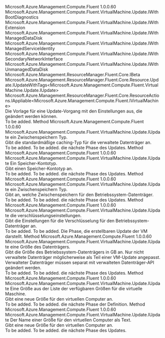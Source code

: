 <Type Name="IUpdate" FullName="Microsoft.Azure.Management.Compute.Fluent.VirtualMachine.Update.IUpdate">
  <TypeSignature Language="C#" Value="public interface IUpdate : Microsoft.Azure.Management.Compute.Fluent.VirtualMachine.Update.IWithBootDiagnostics, Microsoft.Azure.Management.Compute.Fluent.VirtualMachine.Update.IWithExtension, Microsoft.Azure.Management.Compute.Fluent.VirtualMachine.Update.IWithManagedDataDisk, Microsoft.Azure.Management.Compute.Fluent.VirtualMachine.Update.IWithManagedServiceIdentity, Microsoft.Azure.Management.Compute.Fluent.VirtualMachine.Update.IWithSecondaryNetworkInterface, Microsoft.Azure.Management.Compute.Fluent.VirtualMachine.Update.IWithUnmanagedDataDisk, Microsoft.Azure.Management.ResourceManager.Fluent.Core.IBeta, Microsoft.Azure.Management.ResourceManager.Fluent.Core.Resource.Update.IUpdateWithTags&lt;Microsoft.Azure.Management.Compute.Fluent.VirtualMachine.Update.IUpdate&gt;, Microsoft.Azure.Management.ResourceManager.Fluent.Core.ResourceActions.IAppliable&lt;Microsoft.Azure.Management.Compute.Fluent.IVirtualMachine&gt;" />
  <TypeSignature Language="ILAsm" Value=".class public interface auto ansi abstract IUpdate implements class Microsoft.Azure.Management.Compute.Fluent.VirtualMachine.Update.IWithBootDiagnostics, class Microsoft.Azure.Management.Compute.Fluent.VirtualMachine.Update.IWithExtension, class Microsoft.Azure.Management.Compute.Fluent.VirtualMachine.Update.IWithManagedDataDisk, class Microsoft.Azure.Management.Compute.Fluent.VirtualMachine.Update.IWithManagedServiceIdentity, class Microsoft.Azure.Management.Compute.Fluent.VirtualMachine.Update.IWithSecondaryNetworkInterface, class Microsoft.Azure.Management.Compute.Fluent.VirtualMachine.Update.IWithUnmanagedDataDisk, class Microsoft.Azure.Management.ResourceManager.Fluent.Core.IBeta, class Microsoft.Azure.Management.ResourceManager.Fluent.Core.Resource.Update.IUpdateWithTags`1&lt;class Microsoft.Azure.Management.Compute.Fluent.VirtualMachine.Update.IUpdate&gt;, class Microsoft.Azure.Management.ResourceManager.Fluent.Core.ResourceActions.IAppliable`1&lt;class Microsoft.Azure.Management.Compute.Fluent.IVirtualMachine&gt;, class Microsoft.Azure.Management.ResourceManager.Fluent.Core.ResourceActions.IIndexable" />
  <TypeSignature Language="DocId" Value="T:Microsoft.Azure.Management.Compute.Fluent.VirtualMachine.Update.IUpdate" />
  <TypeSignature Language="VB.NET" Value="Public Interface IUpdate&#xA;Implements IAppliable(Of IVirtualMachine), IBeta, IUpdateWithTags(Of IUpdate), IWithBootDiagnostics, IWithExtension, IWithManagedDataDisk, IWithManagedServiceIdentity, IWithSecondaryNetworkInterface, IWithUnmanagedDataDisk" />
  <TypeSignature Language="F#" Value="type IUpdate = interface&#xA;    interface IAppliable&lt;IVirtualMachine&gt;&#xA;    interface IIndexable&#xA;    interface IUpdateWithTags&lt;IUpdate&gt;&#xA;    interface IWithUnmanagedDataDisk&#xA;    interface IWithManagedDataDisk&#xA;    interface IWithSecondaryNetworkInterface&#xA;    interface IWithExtension&#xA;    interface IWithBootDiagnostics&#xA;    interface IWithManagedServiceIdentity&#xA;    interface IBeta" />
  <AssemblyInfo>
    <AssemblyName>Microsoft.Azure.Management.Compute.Fluent</AssemblyName>
    <AssemblyVersion>1.0.0.60</AssemblyVersion>
  </AssemblyInfo>
  <Interfaces>
    <Interface>
      <InterfaceName>Microsoft.Azure.Management.Compute.Fluent.VirtualMachine.Update.IWithBootDiagnostics</InterfaceName>
    </Interface>
    <Interface>
      <InterfaceName>Microsoft.Azure.Management.Compute.Fluent.VirtualMachine.Update.IWithExtension</InterfaceName>
    </Interface>
    <Interface>
      <InterfaceName>Microsoft.Azure.Management.Compute.Fluent.VirtualMachine.Update.IWithManagedDataDisk</InterfaceName>
    </Interface>
    <Interface>
      <InterfaceName>Microsoft.Azure.Management.Compute.Fluent.VirtualMachine.Update.IWithManagedServiceIdentity</InterfaceName>
    </Interface>
    <Interface>
      <InterfaceName>Microsoft.Azure.Management.Compute.Fluent.VirtualMachine.Update.IWithSecondaryNetworkInterface</InterfaceName>
    </Interface>
    <Interface>
      <InterfaceName>Microsoft.Azure.Management.Compute.Fluent.VirtualMachine.Update.IWithUnmanagedDataDisk</InterfaceName>
    </Interface>
    <Interface>
      <InterfaceName>Microsoft.Azure.Management.ResourceManager.Fluent.Core.IBeta</InterfaceName>
    </Interface>
    <Interface>
      <InterfaceName>Microsoft.Azure.Management.ResourceManager.Fluent.Core.Resource.Update.IUpdateWithTags&lt;Microsoft.Azure.Management.Compute.Fluent.VirtualMachine.Update.IUpdate&gt;</InterfaceName>
    </Interface>
    <Interface>
      <InterfaceName>Microsoft.Azure.Management.ResourceManager.Fluent.Core.ResourceActions.IAppliable&lt;Microsoft.Azure.Management.Compute.Fluent.IVirtualMachine&gt;</InterfaceName>
    </Interface>
  </Interfaces>
  <Docs>
    <summary>
            Die Vorlage für eine Update-Vorgang mit den Einstellungen aus, die geändert werden können.
            </summary>
    <remarks>To be added.</remarks>
  </Docs>
  <Members>
    <Member MemberName="WithDataDiskDefaultCachingType">
      <MemberSignature Language="C#" Value="public Microsoft.Azure.Management.Compute.Fluent.VirtualMachine.Update.IUpdate WithDataDiskDefaultCachingType (Microsoft.Azure.Management.Compute.Fluent.Models.CachingTypes cachingType);" />
      <MemberSignature Language="ILAsm" Value=".method public hidebysig newslot virtual instance class Microsoft.Azure.Management.Compute.Fluent.VirtualMachine.Update.IUpdate WithDataDiskDefaultCachingType(valuetype Microsoft.Azure.Management.Compute.Fluent.Models.CachingTypes cachingType) cil managed" />
      <MemberSignature Language="DocId" Value="M:Microsoft.Azure.Management.Compute.Fluent.VirtualMachine.Update.IUpdate.WithDataDiskDefaultCachingType(Microsoft.Azure.Management.Compute.Fluent.Models.CachingTypes)" />
      <MemberSignature Language="VB.NET" Value="Public Function WithDataDiskDefaultCachingType (cachingType As CachingTypes) As IUpdate" />
      <MemberSignature Language="F#" Value="abstract member WithDataDiskDefaultCachingType : Microsoft.Azure.Management.Compute.Fluent.Models.CachingTypes -&gt; Microsoft.Azure.Management.Compute.Fluent.VirtualMachine.Update.IUpdate" Usage="iUpdate.WithDataDiskDefaultCachingType cachingType" />
      <MemberType>Method</MemberType>
      <AssemblyInfo>
        <AssemblyName>Microsoft.Azure.Management.Compute.Fluent</AssemblyName>
        <AssemblyVersion>1.0.0.60</AssemblyVersion>
      </AssemblyInfo>
      <ReturnValue>
        <ReturnType>Microsoft.Azure.Management.Compute.Fluent.VirtualMachine.Update.IUpdate</ReturnType>
      </ReturnValue>
      <Parameters>
        <Parameter Name="cachingType" Type="Microsoft.Azure.Management.Compute.Fluent.Models.CachingTypes" />
      </Parameters>
      <Docs>
        <param name="cachingType">ein Zwischenspeichern Typ.</param>
        <summary>
            Gibt die standardmäßige caching-Typ für die verwaltete Datenträger an.
            </summary>
        <returns>To be added.</returns>
        <remarks>To be added.</remarks>
        <return>die nächste Phase des Updates.</return>
      </Docs>
    </Member>
    <Member MemberName="WithDataDiskDefaultStorageAccountType">
      <MemberSignature Language="C#" Value="public Microsoft.Azure.Management.Compute.Fluent.VirtualMachine.Update.IUpdate WithDataDiskDefaultStorageAccountType (Microsoft.Azure.Management.Compute.Fluent.Models.StorageAccountTypes storageAccountType);" />
      <MemberSignature Language="ILAsm" Value=".method public hidebysig newslot virtual instance class Microsoft.Azure.Management.Compute.Fluent.VirtualMachine.Update.IUpdate WithDataDiskDefaultStorageAccountType(valuetype Microsoft.Azure.Management.Compute.Fluent.Models.StorageAccountTypes storageAccountType) cil managed" />
      <MemberSignature Language="DocId" Value="M:Microsoft.Azure.Management.Compute.Fluent.VirtualMachine.Update.IUpdate.WithDataDiskDefaultStorageAccountType(Microsoft.Azure.Management.Compute.Fluent.Models.StorageAccountTypes)" />
      <MemberSignature Language="VB.NET" Value="Public Function WithDataDiskDefaultStorageAccountType (storageAccountType As StorageAccountTypes) As IUpdate" />
      <MemberSignature Language="F#" Value="abstract member WithDataDiskDefaultStorageAccountType : Microsoft.Azure.Management.Compute.Fluent.Models.StorageAccountTypes -&gt; Microsoft.Azure.Management.Compute.Fluent.VirtualMachine.Update.IUpdate" Usage="iUpdate.WithDataDiskDefaultStorageAccountType storageAccountType" />
      <MemberType>Method</MemberType>
      <AssemblyInfo>
        <AssemblyName>Microsoft.Azure.Management.Compute.Fluent</AssemblyName>
        <AssemblyVersion>1.0.0.60</AssemblyVersion>
      </AssemblyInfo>
      <ReturnValue>
        <ReturnType>Microsoft.Azure.Management.Compute.Fluent.VirtualMachine.Update.IUpdate</ReturnType>
      </ReturnValue>
      <Parameters>
        <Parameter Name="storageAccountType" Type="Microsoft.Azure.Management.Compute.Fluent.Models.StorageAccountTypes" />
      </Parameters>
      <Docs>
        <param name="storageAccountType">Ein Speicher-Kontotyp.</param>
        <summary>
            Gibt einen Speicher-Kontotyp an.
            </summary>
        <returns>To be added.</returns>
        <remarks>To be added.</remarks>
        <return>die nächste Phase des Updates.</return>
      </Docs>
    </Member>
    <Member MemberName="WithOSDiskCaching">
      <MemberSignature Language="C#" Value="public Microsoft.Azure.Management.Compute.Fluent.VirtualMachine.Update.IUpdate WithOSDiskCaching (Microsoft.Azure.Management.Compute.Fluent.Models.CachingTypes cachingType);" />
      <MemberSignature Language="ILAsm" Value=".method public hidebysig newslot virtual instance class Microsoft.Azure.Management.Compute.Fluent.VirtualMachine.Update.IUpdate WithOSDiskCaching(valuetype Microsoft.Azure.Management.Compute.Fluent.Models.CachingTypes cachingType) cil managed" />
      <MemberSignature Language="DocId" Value="M:Microsoft.Azure.Management.Compute.Fluent.VirtualMachine.Update.IUpdate.WithOSDiskCaching(Microsoft.Azure.Management.Compute.Fluent.Models.CachingTypes)" />
      <MemberSignature Language="VB.NET" Value="Public Function WithOSDiskCaching (cachingType As CachingTypes) As IUpdate" />
      <MemberSignature Language="F#" Value="abstract member WithOSDiskCaching : Microsoft.Azure.Management.Compute.Fluent.Models.CachingTypes -&gt; Microsoft.Azure.Management.Compute.Fluent.VirtualMachine.Update.IUpdate" Usage="iUpdate.WithOSDiskCaching cachingType" />
      <MemberType>Method</MemberType>
      <AssemblyInfo>
        <AssemblyName>Microsoft.Azure.Management.Compute.Fluent</AssemblyName>
        <AssemblyVersion>1.0.0.60</AssemblyVersion>
      </AssemblyInfo>
      <ReturnValue>
        <ReturnType>Microsoft.Azure.Management.Compute.Fluent.VirtualMachine.Update.IUpdate</ReturnType>
      </ReturnValue>
      <Parameters>
        <Parameter Name="cachingType" Type="Microsoft.Azure.Management.Compute.Fluent.Models.CachingTypes" />
      </Parameters>
      <Docs>
        <param name="cachingType">ein Zwischenspeichern Typ.</param>
        <summary>
            Gibt an, welche Zwischenspeichern für den Betriebssystem-Datenträger.
            </summary>
        <returns>To be added.</returns>
        <remarks>To be added.</remarks>
        <return>die nächste Phase des Updates.</return>
      </Docs>
    </Member>
    <Member MemberName="WithOSDiskEncryptionSettings">
      <MemberSignature Language="C#" Value="public Microsoft.Azure.Management.Compute.Fluent.VirtualMachine.Update.IUpdate WithOSDiskEncryptionSettings (Microsoft.Azure.Management.Compute.Fluent.Models.DiskEncryptionSettings settings);" />
      <MemberSignature Language="ILAsm" Value=".method public hidebysig newslot virtual instance class Microsoft.Azure.Management.Compute.Fluent.VirtualMachine.Update.IUpdate WithOSDiskEncryptionSettings(class Microsoft.Azure.Management.Compute.Fluent.Models.DiskEncryptionSettings settings) cil managed" />
      <MemberSignature Language="DocId" Value="M:Microsoft.Azure.Management.Compute.Fluent.VirtualMachine.Update.IUpdate.WithOSDiskEncryptionSettings(Microsoft.Azure.Management.Compute.Fluent.Models.DiskEncryptionSettings)" />
      <MemberSignature Language="VB.NET" Value="Public Function WithOSDiskEncryptionSettings (settings As DiskEncryptionSettings) As IUpdate" />
      <MemberSignature Language="F#" Value="abstract member WithOSDiskEncryptionSettings : Microsoft.Azure.Management.Compute.Fluent.Models.DiskEncryptionSettings -&gt; Microsoft.Azure.Management.Compute.Fluent.VirtualMachine.Update.IUpdate" Usage="iUpdate.WithOSDiskEncryptionSettings settings" />
      <MemberType>Method</MemberType>
      <AssemblyInfo>
        <AssemblyName>Microsoft.Azure.Management.Compute.Fluent</AssemblyName>
        <AssemblyVersion>1.0.0.60</AssemblyVersion>
      </AssemblyInfo>
      <ReturnValue>
        <ReturnType>Microsoft.Azure.Management.Compute.Fluent.VirtualMachine.Update.IUpdate</ReturnType>
      </ReturnValue>
      <Parameters>
        <Parameter Name="settings" Type="Microsoft.Azure.Management.Compute.Fluent.Models.DiskEncryptionSettings" />
      </Parameters>
      <Docs>
        <param name="settings">die verschlüsselungseinstellungen.</param>
        <summary>
            Gibt die Einstellungen für die Verschlüsselung für den Betriebssystem-Datenträger an.
            </summary>
        <returns>To be added.</returns>
        <remarks>To be added.</remarks>
        <return>Die Phase, die erstellbaren Update der VM darstellt.</return>
      </Docs>
    </Member>
    <Member MemberName="WithOSDiskSizeInGB">
      <MemberSignature Language="C#" Value="public Microsoft.Azure.Management.Compute.Fluent.VirtualMachine.Update.IUpdate WithOSDiskSizeInGB (int size);" />
      <MemberSignature Language="ILAsm" Value=".method public hidebysig newslot virtual instance class Microsoft.Azure.Management.Compute.Fluent.VirtualMachine.Update.IUpdate WithOSDiskSizeInGB(int32 size) cil managed" />
      <MemberSignature Language="DocId" Value="M:Microsoft.Azure.Management.Compute.Fluent.VirtualMachine.Update.IUpdate.WithOSDiskSizeInGB(System.Int32)" />
      <MemberSignature Language="VB.NET" Value="Public Function WithOSDiskSizeInGB (size As Integer) As IUpdate" />
      <MemberSignature Language="F#" Value="abstract member WithOSDiskSizeInGB : int -&gt; Microsoft.Azure.Management.Compute.Fluent.VirtualMachine.Update.IUpdate" Usage="iUpdate.WithOSDiskSizeInGB size" />
      <MemberType>Method</MemberType>
      <AssemblyInfo>
        <AssemblyName>Microsoft.Azure.Management.Compute.Fluent</AssemblyName>
        <AssemblyVersion>1.0.0.60</AssemblyVersion>
      </AssemblyInfo>
      <ReturnValue>
        <ReturnType>Microsoft.Azure.Management.Compute.Fluent.VirtualMachine.Update.IUpdate</ReturnType>
      </ReturnValue>
      <Parameters>
        <Parameter Name="size" Type="System.Int32" />
      </Parameters>
      <Docs>
        <param name="size">eine Größe des Datenträgers.</param>
        <summary>
            Gibt die Größe des Betriebssystem-Datenträgers in GB an.
            Nur nicht verwaltete Datenträger möglicherweise als Teil einer VM-Update angepasst. Verwalteter Datenträger müssen separat mit verwalteten Datenträger-API geändert werden.
            </summary>
        <returns>To be added.</returns>
        <remarks>To be added.</remarks>
        <return>die nächste Phase des Updates.</return>
      </Docs>
    </Member>
    <Member MemberName="WithSize">
      <MemberSignature Language="C#" Value="public Microsoft.Azure.Management.Compute.Fluent.VirtualMachine.Update.IUpdate WithSize (Microsoft.Azure.Management.Compute.Fluent.Models.VirtualMachineSizeTypes size);" />
      <MemberSignature Language="ILAsm" Value=".method public hidebysig newslot virtual instance class Microsoft.Azure.Management.Compute.Fluent.VirtualMachine.Update.IUpdate WithSize(class Microsoft.Azure.Management.Compute.Fluent.Models.VirtualMachineSizeTypes size) cil managed" />
      <MemberSignature Language="DocId" Value="M:Microsoft.Azure.Management.Compute.Fluent.VirtualMachine.Update.IUpdate.WithSize(Microsoft.Azure.Management.Compute.Fluent.Models.VirtualMachineSizeTypes)" />
      <MemberSignature Language="VB.NET" Value="Public Function WithSize (size As VirtualMachineSizeTypes) As IUpdate" />
      <MemberSignature Language="F#" Value="abstract member WithSize : Microsoft.Azure.Management.Compute.Fluent.Models.VirtualMachineSizeTypes -&gt; Microsoft.Azure.Management.Compute.Fluent.VirtualMachine.Update.IUpdate" Usage="iUpdate.WithSize size" />
      <MemberType>Method</MemberType>
      <AssemblyInfo>
        <AssemblyName>Microsoft.Azure.Management.Compute.Fluent</AssemblyName>
        <AssemblyVersion>1.0.0.60</AssemblyVersion>
      </AssemblyInfo>
      <ReturnValue>
        <ReturnType>Microsoft.Azure.Management.Compute.Fluent.VirtualMachine.Update.IUpdate</ReturnType>
      </ReturnValue>
      <Parameters>
        <Parameter Name="size" Type="Microsoft.Azure.Management.Compute.Fluent.Models.VirtualMachineSizeTypes" />
      </Parameters>
      <Docs>
        <param name="size">Eine Größe aus der Liste der verfügbaren Größen für die virtuelle Maschine.</param>
        <summary>
            Gibt eine neue Größe für den virtuellen Computer an.
            </summary>
        <returns>To be added.</returns>
        <remarks>To be added.</remarks>
        <return>die nächste Phase der Definition.</return>
      </Docs>
    </Member>
    <Member MemberName="WithSize">
      <MemberSignature Language="C#" Value="public Microsoft.Azure.Management.Compute.Fluent.VirtualMachine.Update.IUpdate WithSize (string sizeName);" />
      <MemberSignature Language="ILAsm" Value=".method public hidebysig newslot virtual instance class Microsoft.Azure.Management.Compute.Fluent.VirtualMachine.Update.IUpdate WithSize(string sizeName) cil managed" />
      <MemberSignature Language="DocId" Value="M:Microsoft.Azure.Management.Compute.Fluent.VirtualMachine.Update.IUpdate.WithSize(System.String)" />
      <MemberSignature Language="VB.NET" Value="Public Function WithSize (sizeName As String) As IUpdate" />
      <MemberSignature Language="F#" Value="abstract member WithSize : string -&gt; Microsoft.Azure.Management.Compute.Fluent.VirtualMachine.Update.IUpdate" Usage="iUpdate.WithSize sizeName" />
      <MemberType>Method</MemberType>
      <AssemblyInfo>
        <AssemblyName>Microsoft.Azure.Management.Compute.Fluent</AssemblyName>
        <AssemblyVersion>1.0.0.60</AssemblyVersion>
      </AssemblyInfo>
      <ReturnValue>
        <ReturnType>Microsoft.Azure.Management.Compute.Fluent.VirtualMachine.Update.IUpdate</ReturnType>
      </ReturnValue>
      <Parameters>
        <Parameter Name="sizeName" Type="System.String" />
      </Parameters>
      <Docs>
        <param name="sizeName">Der Name einer Größe für den virtuellen Computer als Text.</param>
        <summary>
            Gibt eine neue Größe für den virtuellen Computer an.
            </summary>
        <returns>To be added.</returns>
        <remarks>To be added.</remarks>
        <return>die nächste Phase des Updates.</return>
      </Docs>
    </Member>
  </Members>
</Type>